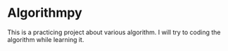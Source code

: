 # Algorithmpy

This is a practicing project about various algorithm. I will try to coding the algorithm while learning it.
